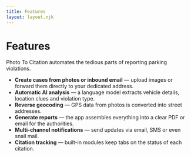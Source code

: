 ```yaml
---
title: Features
layout: layout.njk
---
```


# Features

Photo To Citation automates the tedious parts of reporting parking violations.

- **Create cases from photos or inbound email** — upload images or forward them directly to your dedicated address.
- **Automatic AI analysis** — a language model extracts vehicle details, location clues and violation type.
- **Reverse geocoding** — GPS data from photos is converted into street addresses.
- **Generate reports** — the app assembles everything into a clear PDF or email for the authorities.
- **Multi-channel notifications** — send updates via email, SMS or even snail mail.
- **Citation tracking** — built-in modules keep tabs on the status of each citation.
